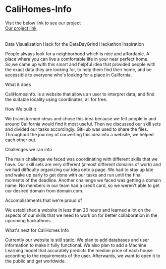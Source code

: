 # CaliHomes-Info
Visit the below link to see our project<br>
<a href = 'https://calihome-info.netlify.app/'>Our project link </a><br>
<br><br>
Data Visualization Hack for the DataDayGrind Hackathon
Inspiration

People always look for a neighborhood which is nice and affordable. A place where you can live a comfortable life in your near perfect home. So,we came up with this smart and helpful idea that provided people with the exact data they are looking for, to help them find their home, and be accessible to everyone who's looking for a place in California.

What it does

CaliHomesinfo. is a website that allows an user to interpret data, and find the suitable locality using coordinates, all for free.

How We built it

We brainstormed ideas and chose this idea because we felt people in and around California would find it most useful. Then we discussed our skill sets and divided our tasks accordingly. GitHub was used to share the files. Throughout the journey of converting this idea into a website, we helped each other out.

Challenges we ran into

The main challenge we faced was coordinating with different skills that we have. Our skill sets are very different (almost different domains of work) and we had difficulty organizing our idea onto a page. We had to stay up late and wake up early to get done with our tasks and run until the final moments of the deadline. Another challenge we faced was getting a domain name. No members in our team had a credit card, so we weren't able to get our desired domain from domain.com.

Accomplishments that we're proud of

We established a website in less than 20 hours and learned a lot on the aspects of our skills that we need to work on for better collaboration in the upcoming hackathons.

What's next for CaliHomes Info

Currently our website is still static. We plan to add databases and user information to make it fully functional. We also plan to add a Machine Learning model that accurately predicts the median price of each house according to the requirements of the user. Afterwards, we want to open it to the public and get worldwide.
